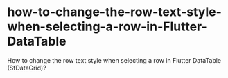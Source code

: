 # how-to-change-the-row-text-style-when-selecting-a-row-in-Flutter-DataTable
How to change the row text style when selecting a row in Flutter DataTable (SfDataGrid)?
